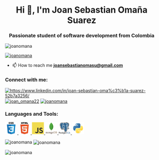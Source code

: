 <h1 align="center">Hi 👋, I'm Joan Sebastian Omaña Suarez</h1>
<h3 align="center">Passionate student of software development from Colombia</h3>

<p align="left"> <img src="https://komarev.com/ghpvc/?username=joanomana&label=Profile%20views&color=0e75b6&style=flat" alt="joanomana" /> </p>

<p align="left"> <a href="https://github.com/ryo-ma/github-profile-trophy"><img src="https://github-profile-trophy.vercel.app/?username=joanomana" alt="joanomana" /></a> </p>

- 📫 How to reach me **joansebastianomasu@gmail.com**

<h3 align="left">Connect with me:</h3>
<p align="left">
<a href="https://linkedin.com/in/https://www.linkedin.com/in/joan-sebastian-oma%c3%b1a-suarez-52b7a3256/" target="blank"><img align="center" src="https://raw.githubusercontent.com/rahuldkjain/github-profile-readme-generator/master/src/images/icons/Social/linked-in-alt.svg" alt="https://www.linkedin.com/in/joan-sebastian-oma%c3%b1a-suarez-52b7a3256/" height="30" width="40" /></a>
<a href="https://instagram.com/joan_omana22" target="blank"><img align="center" src="https://raw.githubusercontent.com/rahuldkjain/github-profile-readme-generator/master/src/images/icons/Social/instagram.svg" alt="joan_omana22" height="30" width="40" /></a>
<a href="https://discord.gg/joanomana" target="blank"><img align="center" src="https://raw.githubusercontent.com/rahuldkjain/github-profile-readme-generator/master/src/images/icons/Social/discord.svg" alt="joanomana" height="30" width="40" /></a>
</p>

<h3 align="left">Languages and Tools:</h3>
<p align="left"> <a href="https://www.w3schools.com/css/" target="_blank" rel="noreferrer"> <img src="https://raw.githubusercontent.com/devicons/devicon/master/icons/css3/css3-original-wordmark.svg" alt="css3" width="40" height="40"/> </a> <a href="https://www.w3.org/html/" target="_blank" rel="noreferrer"> <img src="https://raw.githubusercontent.com/devicons/devicon/master/icons/html5/html5-original-wordmark.svg" alt="html5" width="40" height="40"/> </a> <a href="https://developer.mozilla.org/en-US/docs/Web/JavaScript" target="_blank" rel="noreferrer"> <img src="https://raw.githubusercontent.com/devicons/devicon/master/icons/javascript/javascript-original.svg" alt="javascript" width="40" height="40"/> </a> <a href="https://www.mongodb.com/" target="_blank" rel="noreferrer"> <img src="https://raw.githubusercontent.com/devicons/devicon/master/icons/mongodb/mongodb-original-wordmark.svg" alt="mongodb" width="40" height="40"/> </a> <a href="https://www.postgresql.org" target="_blank" rel="noreferrer"> <img src="https://raw.githubusercontent.com/devicons/devicon/master/icons/postgresql/postgresql-original-wordmark.svg" alt="postgresql" width="40" height="40"/> </a> <a href="https://www.python.org" target="_blank" rel="noreferrer"> <img src="https://raw.githubusercontent.com/devicons/devicon/master/icons/python/python-original.svg" alt="python" width="40" height="40"/> </a> </p>

<p><img align="left" src="https://github-readme-stats.vercel.app/api/top-langs?username=joanomana&show_icons=true&locale=en&layout=compact" alt="joanomana" /></p>

<p>&nbsp;<img align="center" src="https://github-readme-stats.vercel.app/api?username=joanomana&show_icons=true&locale=en" alt="joanomana" /></p>

<p><img align="center" src="https://github-readme-streak-stats.herokuapp.com/?user=joanomana&" alt="joanomana" /></p>
